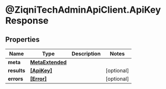 # @ZiqniTechAdminApiClient.ApiKeyResponse

## Properties

Name | Type | Description | Notes
------------ | ------------- | ------------- | -------------
**meta** | [**MetaExtended**](MetaExtended.md) |  | 
**results** | [**[ApiKey]**](ApiKey.md) |  | [optional] 
**errors** | [**[Error]**](Error.md) |  | [optional] 


